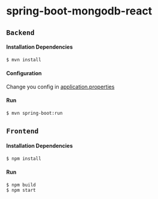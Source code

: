 # spring-boot-mongodb-react

## `Backend`

#### Installation Dependencies

```bash
$ mvn install
```

#### Configuration

Change you config in [application.properties](./backend/src/main/resources/application.properties)

#### Run

```bash
$ mvn spring-boot:run
```

## `Frontend`

#### Installation Dependencies

```bash
$ npm install
```

#### Run

```bash
$ npm build 
$ npm start
```

